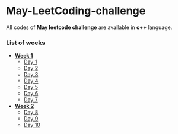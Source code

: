 # May-LeetCoding-challenge

All codes of **May leetcode challenge** are available in **c++** language.

### List of weeks
* **[Week 1](https://github.com/nishantprajapati123/May-LeetCoding-challenge/tree/master/Week%201)**
  * [Day 1](https://github.com/nishantprajapati123/May-LeetCoding-challenge/blob/master/Week%201/FirstBadVersion.cpp)
  * [Day 2](https://github.com/nishantprajapati123/May-LeetCoding-challenge/blob/master/Week%201/JewelsandStones.cpp)
  * [Day 3](https://github.com/nishantprajapati123/May-LeetCoding-challenge/blob/master/Week%201/RansomNote.cpp)
  * [Day 4](https://github.com/nishantprajapati123/May-LeetCoding-challenge/blob/master/Week%201/NumberComplement.cpp)
  * [Day 5](https://github.com/nishantprajapati123/May-LeetCoding-challenge/blob/master/Week%201/FirstUniqueCharacterInAString.cpp)
  * [Day 6](https://github.com/nishantprajapati123/May-LeetCoding-challenge/blob/master/Week%201/MajorityElement.cpp)
  * [Day 7](https://github.com/nishantprajapati123/May-LeetCoding-challenge/blob/master/Week%201/CousinsInBinaryTree.cpp)
* **[Week 2](https://github.com/nishantprajapati123/May-LeetCoding-challenge/tree/master/Week%202)**
  * [Day 8](https://github.com/nishantprajapati123/May-LeetCoding-challenge/blob/master/Week%202/CheckIfItIsAStraightLine.cpp)
  * [Day 9](https://github.com/nishantprajapati123/May-LeetCoding-challenge/blob/master/Week%202/ValidPerfectSquare.cpp)
  * [Day 10](https://github.com/nishantprajapati123/May-LeetCoding-challenge/blob/master/Week%202/FindTheTownJudge.cpp)
  
